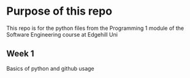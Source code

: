 # Purpose of this repo
This repo is for the python files from the Programming 1 module of the Software Engineering course at Edgehill Uni

## Week 1
Basics of python and github usage
